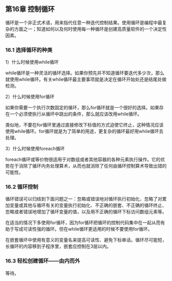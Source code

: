 ## 第16章 控制循环

循环是一个非正式术语，用来指代任意一种迭代控制结果。使用循环是编程中最复杂的方面之一；知道如何以及何时使用每一种循环是创建高质量软件的一个决定性因素。

### 16.1 选择循环的种类

1）什么时候使用while循环

while循环是一种灵活的循环选择。如果你预先并不知道循环要迭代多少次，那么就使用while循环。有关while循环最主要事项就是决定在循环开始处还是结尾处做检测。

2）什么时候使用for循环

如果你需要一个执行次数固定的循环，那么for循环就是一个很好的选择。如果存在一个必须使执行从循环中跳出的条件，那么就应该改用while循环。

类似地，不要在for循环里通过直接修改下标值的方式迫使它终止，这种情况应该使用while循环。for循环就是为了简单的用途，更复杂的循环最好用while循环去处理。

3）什么时候使用foreach循环

foreach循环或等价物很适用于对数组或者其他容器的各种元素执行操作。它的优势在于消除了循环内务处理算术，从而也就消除了任何由循环控制算术导致出错的可能性。

### 16.2 循环控制

循环错误可以归结到下面问题之一：忽略或错误地对循环执行初始化、忽略了对累加变量或其他与循环有关的变量执行初始化、不正确的嵌套、不正确的循环终止、忽略或者错误地增加了循环变量的值，以及用不正确的循环下标访问数组元素等。

在适当的情况下多使用for循环，因为for循环把循环的控制代码集中在一起从而有助于写成可读性强的循环。但在while循环更适用的时候不要使用for循环。

在嵌套循环中使用有意义的变量名来提高可读性、避免下标串话。循环尽可能短，长循环的内容移到子程序里，嵌套应控制在3层以内。

### 16.3 轻松创建循环——由内而外

等待。
